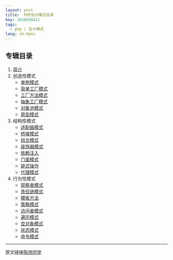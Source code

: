 ```yaml
---
layout: post
title:  PHP设计模式目录
key: 2018030411
tags:
  - php | 设计模式
lang: zh-Hans
---
```


## 专辑目录

1. [简介](/2018/03/05/PHP-design-pattern.html "设计模式简介")
2. 创造性模式
    * [单例模式](/2018/03/05/singleton.html "单例模式")
    * [简单工厂模式](/2018/03/05/simple-factory.html "简单工厂模式")
    * [工厂方法模式](/2018/03/05/factory-method.html "工厂方法模式")
    * [抽象工厂模式](/2018/03/05/abstract-factory.html "抽象工厂模式")
    * [对象池模式](/2018/03/05/objects-pool.html "对象池模式")
    * [原型模式](/2018/03/05/prototype-patternl.html "原型模式")
3. 结构性模式
    * [适配器模式](/2018/03/06/Adapter.html "适配器模式")
    * [桥接模式](/2018/03/06/bridge.html "桥接模式")
    * [组合模式](/2018/03/06/composite.html "组合模式")
    * [装饰器模式](/2018/03/06/decorator.html "装饰器模式")
    * [依赖注入](/2018/03/06/dependency-injection.html "依赖注入")
    * [门面模式](/2018/03/06/facade.html "门面模式")
    * [链式操作](/2018/03/06/fluent-interface.html "链式操作")
    * [代理模式](/2018/03/06/proxy.html "代理模式")
4. 行为性模式
    * [观察者模式](/2018/03/07/observer.html "观察者模式")
    * [责任链模式](/2018/03/07/chain-of-responsibilities.html "责任链模式")
    * [模板方法](/2018/03/07/template-method.html "模板方法")
    * [策略模式](/2018/03/07/strategy.html "策略模式")
    * [访问者模式](/2018/03/08/visitor.html "访问者模式")
    * [遍历模式](/2018/03/08/Iterator.html "遍历模式")
    * [空对象模式](/2018/03/08/null-object.html "空对象模式")
    * [状态模式](/2018/03/08/state.html "状态模式")
    * [命令模式](/2018/03/08/command.html "命令模式")
    
***

原文链接[陈帅同学](http://imshuai.cn/php.html)


